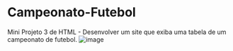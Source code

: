 # Campeonato-Futebol
Mini Projeto 3 de HTML - Desenvolver um site que exiba uma tabela de um campeonato de futebol.
![image](https://github.com/paulorosadodev/Campeonato-Futebol/assets/117609505/ffa6c8e5-6f1f-4c89-8d4d-d7bda31d634c)

